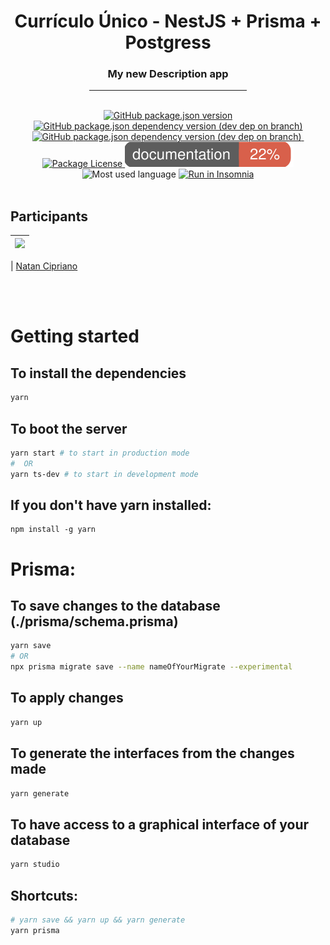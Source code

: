 <!-- <style>
    .center {
        text-align: center;
        padding-bottom: 20px;
        padding-top: 5px;
    }

    hr.description {
        width: 50%
    }
</style> -->


<div align="center">
<h1>
    Currículo Único - NestJS + Prisma + Postgress
</h1>


<h3>
    My new Description app
</h3>
<hr  width="50%">
<br>

<a href="https://github.com/cipriano98/curriculo/graphs/contributors">
<img title="Versão da aplicação" alt="GitHub package.json version" src="https://img.shields.io/github/package-json/v/cipriano98/curriculo">
</a>

<a href="https://github.com/cipriano98/curriculo/graphs/contributors">
<img alt="GitHub package.json dependency version (dev dep on branch)" src="https://img.shields.io/github/package-json/dependency-version/cipriano98/curriculo/dev/@nestjs/cli">
</a>

<a href="https://github.com/cipriano98/curriculo/graphs/contributors">
<img alt="GitHub package.json dependency version (dev dep on branch)" src="https://img.shields.io/github/package-json/dependency-version/cipriano98/curriculo/dev/@prisma/cli">
</a>

<a href="https://github.com/cipriano98/curriculo/graphs/contributors">
<img title="Contributors" src="https://img.shields.io/github/contributors/rocketseat/youtube-challenge-nestjs-graphql?color=%237159c1&logoColor=%237159c1&style=flat" alt="">
</a>

<a href="https://opensource.org/licenses/MIT">
    <img src="https://img.shields.io/github/license/cipriano98/curriculo" alt="Package License"/>
</a>

<img title="coverage documentation" src="https://raw.githubusercontent.com/cipriano98/curriculo/8e1e56caf1862073291cf8fccd3aa8d2d840f66f/documentation/images/coverage-badge-documentation.svg" alt="coverage documentation"/>

<!-- <a href="https://paypal.me/kamilmysliwiec"><img src="https://img.shields.io/badge/Donate-PayPal-dc3d53.svg"/></a> -->

<img title="Most used language" src="https://img.shields.io/github/languages/top/cipriano98/curriculo" alt="Most used language">

<a href="https://insomnia.rest/run/?uri=https%3A%2F%2Fraw.githubusercontent.com%2Fcipriano98%2Fcurriculo%2Fmaster%2Finsominia.json" target="_blank">
      <img title="Run in Insomnia" src="https://img.shields.io/badge/Run%20in%20Insomnia-Rest-blueviolet" alt="Run in Insomnia">
  </a>
    
</div>
<br>

## Participants

| [<img src="https://avatars2.githubusercontent.com/u/56701750?s=400&v=4" width="75px;"/>](https://github.com/cipriano98) |
| :---------------------------------------------------------------------------------------------------------------------: |


| [Natan Cipriano](https://github.com/cipriano98)

<br>
<br>

# Getting started
## To install the dependencies
```bash
yarn
```

## To boot the server
```bash
yarn start # to start in production mode
#  OR
yarn ts-dev # to start in development mode

```

## If you don't have yarn installed:
```
npm install -g yarn
```

# Prisma:

## To save changes to the database (./prisma/schema.prisma) 
```bash
yarn save
# OR
npx prisma migrate save --name nameOfYourMigrate --experimental
```

## To apply changes
```bash
yarn up
```

## To generate the interfaces from the changes made
```bash
yarn generate
```

## To have access to a graphical interface of your database
```bash
yarn studio
```

## Shortcuts:
```bash
# yarn save && yarn up && yarn generate
yarn prisma
```
